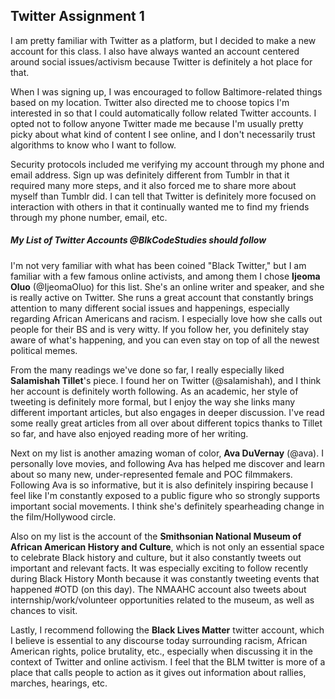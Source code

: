 ## Twitter Assignment 1

I am pretty familiar with Twitter as a platform, but I decided to make a new account for this class. I also have always wanted an account centered around social issues/activism because Twitter is definitely a hot place for that. 

When I was signing up, I was encouraged to follow Baltimore-related things based on my location. Twitter also directed me to choose topics I'm interested in so that I could automatically follow related Twitter accounts. I opted not to follow anyone Twitter made me because I'm usually pretty picky about what kind of content I see online, and I don't necessarily trust algorithms to know who I want to follow.

Security protocols included me verifying my account through my phone and email address. Sign up was definitely different from Tumblr in that it required many more steps, and it also forced me to share more about myself than Tumblr did. I can tell that Twitter is definitely more focused on interaction with others in that it continually wanted me to find my friends through my phone number, email, etc. 

##### **My List of Twitter Accounts @BlkCodeStudies should follow**
I'm not very familiar with what has been coined "Black Twitter," but I am familiar with a few famous online activists, and among them I chose **Ijeoma Oluo** (@IjeomaOluo) for this list. She's an online writer and speaker, and she is really active on Twitter. She runs a great account that constantly brings attention to many different social issues and happenings, especially regarding African Americans and racism. I especially love how she calls out people for their BS and is very witty. If you follow her, you definitely stay aware of what's happening, and you can even stay on top of all the newest political memes.

From the many readings we've done so far, I really especially liked **Salamishah Tillet**'s piece. I found her on Twitter (@salamishah), and I think her account is definitely worth following. As an academic, her style of tweeting is definitely more formal, but I enjoy the way she links many different important articles, but also engages in deeper discussion. I've read some really great articles from all over about different topics thanks to Tillet so far, and have also enjoyed reading more of her writing.

Next on my list is another amazing woman of color, **Ava DuVernay** (@ava). I personally love movies, and following Ava has helped me discover and learn about so many new, under-represented female and POC filmmakers. Following Ava is so informative, but it is also definitely inspiring because I feel like I'm constantly exposed to a public figure who so strongly supports important social movements. I think she's definitely spearheading change in the film/Hollywood circle.

Also on my list is the account of the **Smithsonian National Museum of African American History and Culture**, which is not only an essential space to celebrate Black history and culture, but it also constantly tweets out important and relevant facts. It was especially exciting to follow recently during Black History Month because it was constantly tweeting events that happened #OTD (on this day). The NMAAHC account also tweets about internship/work/volunteer opportunities related to the museum, as well as chances to visit. 

Lastly, I recommend following the **Black Lives Matter** twitter account, which I believe is essential to any discourse today surrounding racism, African American rights, police brutality, etc., especially when discussing it in the context of Twitter and online activism. I feel that the BLM twitter is more of a place that calls people to action as it gives out information about rallies, marches, hearings, etc. 
